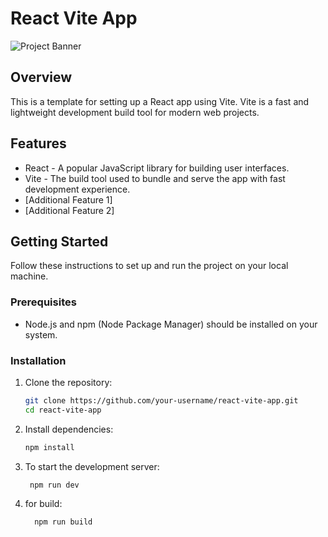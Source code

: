 # React Vite App

![Project Banner](project_banner.png) <!-- Replace 'project_banner.png' with a banner image for your project (optional). -->

## Overview

This is a template for setting up a React app using Vite. Vite is a fast and lightweight development build tool for modern web projects.

## Features

- React - A popular JavaScript library for building user interfaces.
- Vite - The build tool used to bundle and serve the app with fast development experience.
- [Additional Feature 1]
- [Additional Feature 2]

## Getting Started

Follow these instructions to set up and run the project on your local machine.

### Prerequisites

- Node.js and npm (Node Package Manager) should be installed on your system.

### Installation

1. Clone the repository:

   ```bash
   git clone https://github.com/your-username/react-vite-app.git
   cd react-vite-app

2. Install dependencies:

   ```bash
   npm install

3. To start the development server:

   ```bash
    npm run dev

4. for build:

   ```bash
     npm run build

  
